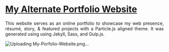 # <a href="https://lenhathoanvu.github.io/" target="_blank">My Alternate Portfolio Website</a>

 <p align="justify">This website serves as an online portfolio to showcase my web presence, résumé, story, & featured projects with a Particle.js aligned theme. It was generated using using Jekyll, Sass, and Gulp.js.</p>
 

![Uploading My-Porfolio-Website.png…]()
